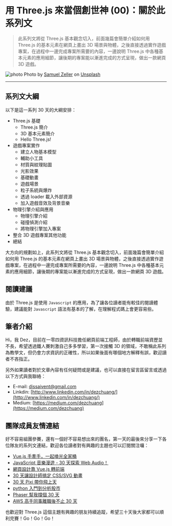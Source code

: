 # 用 Three.js 來當個創世神 (00)：關於此系列文

> 此系列文將從 Three.js 基本觀念切入，前面幾篇會簡單介紹如何用 Three.js 的基本元素在網頁上畫出 3D 場景與物體，之後直接透過實作遊戲專案，在過程中一邊完成專案所需要的內容，一邊說明 Three.js 中各種基本元素的應用細節，讓後期的專案能以漸進完成的方式呈現，做出一款網頁 3D 遊戲。

![photo](https://images.unsplash.com/photo-1504257365157-1496a50d48f2?ixlib=rb-0.3.5&ixid=eyJhcHBfaWQiOjEyMDd9&s=cd9045b6436e90624f908f6ede529f97&auto=format&fit=crop&w=1050&q=80)
Photo by [Samuel Zeller](https://unsplash.com/@samuelzeller) on [Unsplash](https://unsplash.com/photos/rk_Zz3b7G2Y)

---

## 系列文大綱

以下是這一系列 30 天的大綱安排：

- Three.js 基礎
  - Three.js 簡介
  - 3D 基本元素簡介
  - Hello Three.js!
- 遊戲專案實作
  - 建立人物基本模型
  - 輔助小工具
  - 材質與紋理貼圖
  - 光影效果
  - 基礎動畫
  - 遊戲場景
  - 粒子系統與爆炸
  - 透過 loader 載入外部資源
  - 加入遊戲音效及背景音樂
- 物理引擎介紹與應用
  - 物理引擎介紹
  - 碰撞偵測介紹
  - 將物理引擎加入專案
- 整合 3D 遊戲專案其他功能
- 總結

大方向的規劃如上，此系列文將從 Three.js 基本觀念切入，前面幾篇會簡單介紹如何用 Three.js 的基本元素在網頁上畫出 3D 場景與物體，之後直接透過實作遊戲專案，在過程中一邊完成專案所需要的內容，一邊說明 Three.js 中各種基本元素的應用細節，讓後期的專案能以漸進完成的方式呈現，做出一款網頁 3D 遊戲。

## 閱讀建議

由於 Three.js 是使用 `Javascript` 的應用，為了讓各位讀者能有較佳的閱讀體驗，建議能對 `Javascript` 語法有基本的了解，在理解程式碼上會更容易些。

## 筆者介紹

Hi，我 Dez，目前在一零四資訊科技擔任網頁前端工程師，由於轉職前端資歷並不長，希望透過鐵人賽刺激自己多多學習，第一次接觸 3D 的領域，不敢稱此系列為教學文，但仍會力求資訊的正確性，所以如果後面有哪個地方解釋有誤，歡迎讀者不吝指正。

另外如果讀者對於文章內容有任何疑問或是建議，也可以直接在留言區留言或透過以下方式與我聯絡：

- E-mail: [dissaivent@gmail.com](mailto:dissaivent@gmail.com)
- Linkdin: [http://www.linkedin.com/in/dezchuang/](http://www.linkedin.com/in/dezchuang/)
- Medium: [https://medium.com/dezchuang](https://medium.com/dezchuang)


## 團隊成員友情連結

好不容易組團參賽，還有一個好不容易想出來的團名，第一天的最後來分享一下各位隊友的系列文連結，歡迎各位讀者對有興趣的主題也可以訂閱關注囉：

- [Vue.js 手牽手，一起嗑光全家桶](https://ithelp.ithome.com.tw/users/20111576/ironman/1787)
- [JavaScript 音樂漫遊 - 30 天探索 Web Audio！](https://ithelp.ithome.com.tw/users/20111380/ironman/1783)
- [網頁設計靠 Vue.js 轉前端](https://ithelp.ithome.com.tw/users/20111956/ironman/1784)
- [30 天讓設計師搞定 CSS/SVG 動畫](https://ithelp.ithome.com.tw/users/20111500/ironman/1788)
- [30 天 Pixi 帶你飛上天](https://ithelp.ithome.com.tw/users/20111962/ironman/1789)
- [python 入門到分析股市](https://ithelp.ithome.com.tw/users/20111390/ironman/1791)
- [Phaser 幫我撐個 30 天](https://ithelp.ithome.com.tw/users/20111617/ironman/1794)
- [AWS 高手同事離職後不止 30 天](https://ithelp.ithome.com.tw/users/20112115/ironman/1910)

也歡迎對 Three.js 這個主題有興趣的朋友持續追蹤，希望三十天後大家都可以順利完賽！Go！Go！Go！
